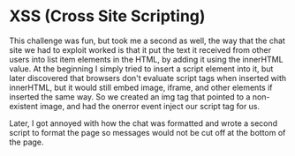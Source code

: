 # XSS (Cross Site Scripting)

This challenge was fun, but took me a second as well, the way that the chat site we had to exploit worked is that it put the text it received from other users into list item elements in the HTML, by adding it using the innerHTML value. At the beginning I simply tried to insert a script element into it, but later discovered that browsers don't evaluate script tags when inserted with innerHTML, but it would still embed image, iframe, and other elements if inserted the same way. So we created an img tag that pointed to a non-existent image, and had the onerror event inject our script tag for us.

Later, I got annoyed with how the chat was formatted and wrote a second script to format the page so messages would not be cut off at the bottom of the page.
